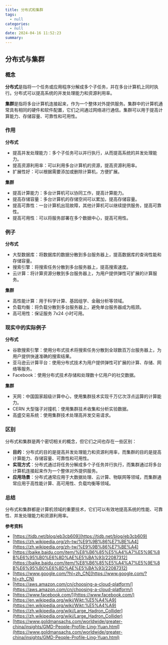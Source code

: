 ```yaml
---
title: 分布式和集群
tags:
  - null
categories:
  - null
date: 2024-04-16 11:52:23
summary:
---
```

## 分布式与集群

### 概念

**分布式**是指将一个任务或应用程序分解成多个子任务，并在多台计算机上同时执行。分布式可以提高系统的并发处理能力和资源利用率。

**集群**是指将多台计算机连接起来，作为一个整体对外提供服务。集群中的计算机通常具有相同的硬件和软件配置，它们之间通过网络进行通信。集群可以用于提高计算能力、存储容量、可靠性和可用性。

### 作用

**分布式**

* 提高并发处理能力：多个子任务可以并行执行，从而提高系统的并发处理能力。
* 提高资源利用率：可以利用多台计算机的资源，提高资源利用率。
* 扩展性好：可以根据需要添加或删除计算机，方便扩展。

**集群**

* 提高计算能力：多台计算机可以协同工作，提高计算能力。
* 提高存储容量：多台计算机的存储空间可以累加，提高存储容量。
* 提高可靠性：一台计算机出现故障，其他计算机可以继续提供服务，提高可靠性。
* 提高可用性：可以将服务部署在多个数据中心，提高可用性。

### 例子

**分布式**

* 大型数据库：将数据库的数据分散到多台服务器上，提高数据库的查询性能和存储容量。
* 搜索引擎：将搜索任务分散到多台服务器上，提高搜索速度。
* 云计算：将计算资源分散到多台服务器上，为用户提供弹性可扩展的计算服务。

**集群**

* 高性能计算：用于科学计算、基因组学、金融分析等领域。
* 负载均衡：将负载分散到多台服务器上，避免单台服务器成为瓶颈。
* 高可用性：保证服务 7x24 小时可用。

### 现实中的实际例子

**分布式**

* 谷歌搜索引擎：使用分布式技术将搜索任务分散到全球数百万台服务器上，为用户提供快速准确的搜索结果。
* 亚马逊云计算平台：使用分布式技术为用户提供弹性可扩展的计算、存储、网络等服务。
* Facebook：使用分布式技术存储和处理数十亿用户的社交数据。

**集群**

* 天网：中国国家超级计算中心，使用集群技术实现千万亿次浮点运算的计算能力。
* CERN 大型强子对撞机：使用集群技术收集和分析实验数据。
* 高盛交易系统：使用集群技术处理高并发交易请求。

### 区别

分布式和集群是两个密切相关的概念，但它们之间也存在一些区别：

* **目的**：分布式的目的是提高并发处理能力和资源利用率，而集群的目的是提高计算能力、存储容量、可靠性和可用性。
* **实现方式**：分布式通过将任务分解成多个子任务并行执行，而集群通过将多台计算机连接起来作为一个整体对外提供服务。
* **应用场景**：分布式通常应用于大数据处理、云计算、物联网等领域，而集群通常应用于高性能计算、高可用性、负载均衡等领域。

### 总结

分布式和集群都是计算机领域的重要技术，它们可以有效地提高系统的性能、可靠性、并发处理能力和资源利用率。

**参考资料**

* [https://tidb.net/blog/eb3cb609](https://tidb.net/blog/eb3cb609)
* [https://zh.wikipedia.org/zh-tw/%E9%9B%86%E7%BE%A4](https://zh.wikipedia.org/zh-tw/%E9%9B%86%E7%BE%A4)
* [https://baike.baidu.com/item/%E8%B6%85%E5%A4%A7%E5%9E%8B%E6%95%B0%E6%8D%AE%E5%BA%93/22087312](https://baike.baidu.com/item/%E8%B6%85%E5%A4%A7%E5%9E%8B%E6%95%B0%E6%8D%AE%E5%BA%93/22087312)
* [https://www.google.com/?hl=zh_CN](https://www.google.com/?hl=zh_CN)
* [https://aws.amazon.com/cn/choosing-a-cloud-platform/](https://aws.amazon.com/cn/choosing-a-cloud-platform/)
* [https://www.facebook.com/](https://www.facebook.com/)
* [https://en.wikipedia.org/wiki/Wikt:%E5%A4%A9](https://en.wikipedia.org/wiki/Wikt:%E5%A4%A9)
* [https://zh.wikipedia.org/wiki/Large_Hadron_Collider](https://zh.wikipedia.org/wiki/Large_Hadron_Collider)
* [https://www.goldmansachs.com/worldwide/greater-china/insights/GMD-People-Profile-Ling-Yuan.html](https://www.goldmansachs.com/worldwide/greater-china/insights/GMD-People-Profile-Ling-Yuan.html)